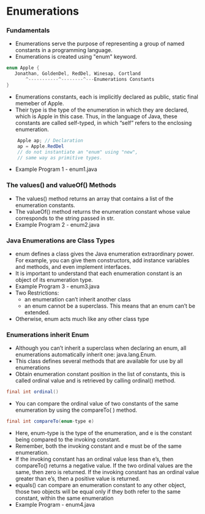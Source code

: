 # Enumerations 
### Fundamentals
* Enumerations serve the purpose of representing a group of named constants in a programming language.
* Enumerations is created using "enum" keyword.
 ```java
 enum Apple {
 	Jonathan, GoldenDel, RedDel, Winesap, Cortland
		^-----------^--------^---Enumerations Constants
 }
 ```

 * Enumerations constants, each is implicitly declared as public, static final memeber of Apple.
 * Their type is the type of the enumeration in which they are declared, which is Apple in this case. Thus, in the language of Java, these constants are called self-typed, in which “self” refers to the enclosing enumeration.
 
 ```java
	 Apple ap; // Declaration
	 ap = Apple.RedDel
	 // do not instantiate an "enum" using "new", 
	 // same way as primitive types.
 ```

 * Example Program 1 - enum1.java

### The values() and valueOf() Methods

* The values() method returns an array that contains a list of the enumeration constants. 
* The valueOf() method returns the enumeration constant whose value corresponds to the string passed in str.
* Example Program 2 - enum2.java


### Java Enumerations are Class Types

* enum defines a class gives the Java enumeration extraordinary power. For example, you can give them constructors, add instance variables and methods, and even implement interfaces.
* It is important to understand that each enumeration constant is an object of its enumeration type.
* Example Program 3 - enum3.java
* Two Restrictions:
	- an enumeration can’t inherit another class
	- an enum cannot be a superclass. This means that an enum can’t be extended. 
* Otherwise, enum acts much like any other class type

### Enumerations inherit Enum

* Although you can’t inherit a superclass when declaring an enum, all enumerations automatically inherit one: java.lang.Enum. 
* This class defines several methods that are available for use by all enumerations
* Obtain enumeration constant position in the list of constants, this is called ordinal value and is retrieved by calling ordinal() method.

```java
final int ordinal()
```

* You can compare the ordinal value of two constants of the same enumeration by using the compareTo( ) method.
```java
final int compareTo(enum-type e)
```
* Here, enum-type is the type of the enumeration, and e is the constant being compared to the invoking constant. 
* Remember, both the invoking constant and e must be of the same enumeration. 
* If the invoking constant has an ordinal value less than e’s, then compareTo() returns a negative value. If the two ordinal values are the same, then zero is returned. If the invoking constant has an ordinal value greater than e’s, then a positive value is returned.
* equals() can compare an enumeration constant to any other object, those two objects will be equal only if they both refer to the same constant, within the same enumeration
* Example Program - enum4.java
